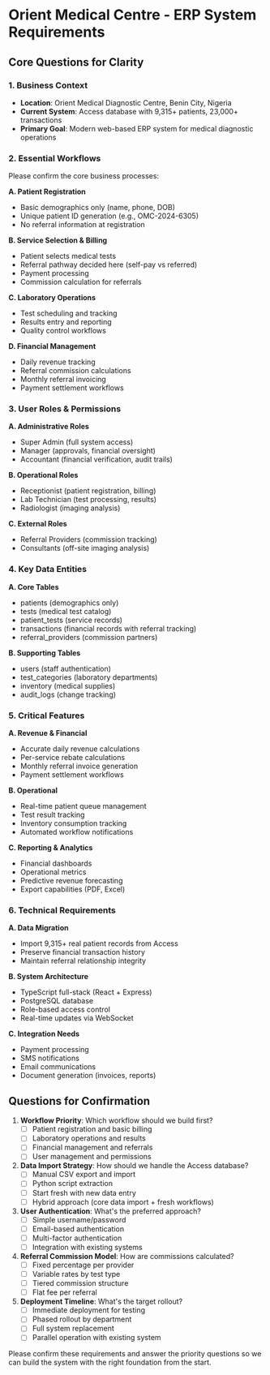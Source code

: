 # Orient Medical Centre - ERP System Requirements

## Core Questions for Clarity

### 1. Business Context
- **Location**: Orient Medical Diagnostic Centre, Benin City, Nigeria
- **Current System**: Access database with 9,315+ patients, 23,000+ transactions
- **Primary Goal**: Modern web-based ERP system for medical diagnostic operations

### 2. Essential Workflows
Please confirm the core business processes:

**A. Patient Registration**
- Basic demographics only (name, phone, DOB)
- Unique patient ID generation (e.g., OMC-2024-6305)
- No referral information at registration

**B. Service Selection & Billing**
- Patient selects medical tests
- Referral pathway decided here (self-pay vs referred)
- Payment processing
- Commission calculation for referrals

**C. Laboratory Operations**
- Test scheduling and tracking
- Results entry and reporting
- Quality control workflows

**D. Financial Management**
- Daily revenue tracking
- Referral commission calculations
- Monthly referral invoicing
- Payment settlement workflows

### 3. User Roles & Permissions
**A. Administrative Roles**
- Super Admin (full system access)
- Manager (approvals, financial oversight)
- Accountant (financial verification, audit trails)

**B. Operational Roles**
- Receptionist (patient registration, billing)
- Lab Technician (test processing, results)
- Radiologist (imaging analysis)

**C. External Roles**
- Referral Providers (commission tracking)
- Consultants (off-site imaging analysis)

### 4. Key Data Entities
**A. Core Tables**
- patients (demographics only)
- tests (medical test catalog)
- patient_tests (service records)
- transactions (financial records with referral tracking)
- referral_providers (commission partners)

**B. Supporting Tables**
- users (staff authentication)
- test_categories (laboratory departments)
- inventory (medical supplies)
- audit_logs (change tracking)

### 5. Critical Features
**A. Revenue & Financial**
- Accurate daily revenue calculations
- Per-service rebate calculations
- Monthly referral invoice generation
- Payment settlement workflows

**B. Operational**
- Real-time patient queue management
- Test result tracking
- Inventory consumption tracking
- Automated workflow notifications

**C. Reporting & Analytics**
- Financial dashboards
- Operational metrics
- Predictive revenue forecasting
- Export capabilities (PDF, Excel)

### 6. Technical Requirements
**A. Data Migration**
- Import 9,315+ real patient records from Access
- Preserve financial transaction history
- Maintain referral relationship integrity

**B. System Architecture**
- TypeScript full-stack (React + Express)
- PostgreSQL database
- Role-based access control
- Real-time updates via WebSocket

**C. Integration Needs**
- Payment processing
- SMS notifications
- Email communications
- Document generation (invoices, reports)

## Questions for Confirmation

1. **Workflow Priority**: Which workflow should we build first?
   - [ ] Patient registration and basic billing
   - [ ] Laboratory operations and results
   - [ ] Financial management and referrals
   - [ ] User management and permissions

2. **Data Import Strategy**: How should we handle the Access database?
   - [ ] Manual CSV export and import
   - [ ] Python script extraction
   - [ ] Start fresh with new data entry
   - [ ] Hybrid approach (core data import + fresh workflows)

3. **User Authentication**: What's the preferred approach?
   - [ ] Simple username/password
   - [ ] Email-based authentication
   - [ ] Multi-factor authentication
   - [ ] Integration with existing systems

4. **Referral Commission Model**: How are commissions calculated?
   - [ ] Fixed percentage per provider
   - [ ] Variable rates by test type
   - [ ] Tiered commission structure
   - [ ] Flat fee per referral

5. **Deployment Timeline**: What's the target rollout?
   - [ ] Immediate deployment for testing
   - [ ] Phased rollout by department
   - [ ] Full system replacement
   - [ ] Parallel operation with existing system

Please confirm these requirements and answer the priority questions so we can build the system with the right foundation from the start.